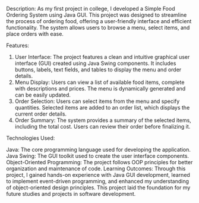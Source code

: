 Description:
As my first project in college, I developed a Simple Food Ordering System using Java GUI. This project was designed to streamline the process of ordering food, offering a user-friendly interface and efficient functionality. The system allows users to browse a menu, select items, and place orders with ease.

Features:

1. User Interface: The project features a clean and intuitive graphical user interface (GUI) created using Java Swing components. It includes buttons, labels, text fields, and tables to display the menu and order details.
2. Menu Display: Users can view a list of available food items, complete with descriptions and prices. The menu is dynamically generated and can be easily updated.
3. Order Selection: Users can select items from the menu and specify quantities. Selected items are added to an order list, which displays the current order details.
4. Order Summary: The system provides a summary of the selected items, including the total cost. Users can review their order before finalizing it.

Technologies Used:

Java: The core programming language used for developing the application.
Java Swing: The GUI toolkit used to create the user interface components.
Object-Oriented Programming: The project follows OOP principles for better organization and maintenance of code.
Learning Outcomes:
Through this project, I gained hands-on experience with Java GUI development, learned to implement event-driven programming, and enhanced my understanding of object-oriented design principles. This project laid the foundation for my future studies and projects in software development.
